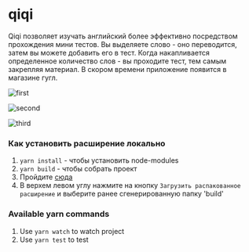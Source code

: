 # qiqi

Qiqi позволяет изучать английский более эффективно посредством прохождения мини тестов. Вы выделяете слово - оно переводится, затем вы можете добавить его в тест. Когда накапливается определенное количество слов - вы проходите тест, тем самым закрепляя материал.
В скором времени приложение появится в магазине гугл.

![first](https://i.imgur.com/vykykvk.png)

![second](https://i.imgur.com/clMzk8Z.png)

![third](https://i.imgur.com/tDfJdPB.png)

### Как установить расширение локально

1.  `yarn install` - чтобы установить node-modules
2.  `yarn build` - чтобы собрать проект
3.  Пройдите [сюда](chrome://extensions/)
4.  В верхем левом углу нажмите на кнопку `Загрузить распакованное расширение` и выберите ранее сгенерированную папку 'build'

### Available yarn commands

1.  Use `yarn watch` to watch project
2.  Use `yarn test` to test
